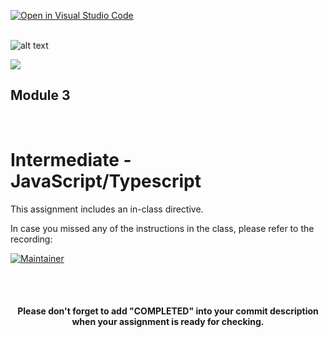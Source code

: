 [![Open in Visual Studio Code](https://classroom.github.com/assets/open-in-vscode-718a45dd9cf7e7f842a935f5ebbe5719a5e09af4491e668f4dbf3b35d5cca122.svg)](https://classroom.github.com/online_ide?assignment_repo_id=13059969&assignment_repo_type=AssignmentRepo)
</br>
<br/>

![alt text](https://x4w8f4y8.rocketcdn.me/wp-content/uploads/2020/05/iod_h_tp_white_c.png)

<!-- _class: lead -->

![](./images/iod.png)

## Module 3

<br/>

# Intermediate - JavaScript/Typescript


This assignment includes an in-class directive.

In case you missed any of the instructions in the class, please refer to the recording:

[![Maintainer](https://custom-icon-badges.demolab.com/badge/-ZOOM%20CLASS%20RECORDING-gold?style=for-the-badge&logo=google-logo&logoColor=black)](https://docs.google.com/spreadsheets/d/1ToABwZF6np66kwIxg-qORVwkW-G__6FBbsPHdmH6rOA/edit#gid=0{:target="_blank})


<br/>
<br/>

<html>
  <div align='center'>
    <h4>Please don't forget to add "<b>COMPLETED</b>" into your commit description when your assignment is ready for checking.</h4>
  </div>
</html>

<br/>
<br/>
<br/>


